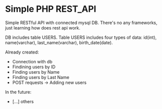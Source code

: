 # Simple PHP REST_API 

Simple RESTful API with connected mysql DB. There's no any frameworks, just learning how does rest api work.

DB includes table USERS. Table USERS includes four types of data: id(int), name(varchar), last_name(varchar), birth_date(date).

Already created:
- Connection with db
- Findining users by ID
- Finding users by Name
- Finding users by Last Name
- POST requests -> Adding new users

In the future:
- [...] others
